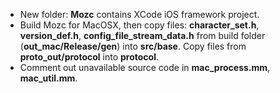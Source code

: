 - New folder: **Mozc** contains XCode iOS framework project.
- Build Mozc for MacOSX, then copy files: **character_set.h**, **version_def.h**, **config_file_stream_data.h** from build folder (**out_mac/Release/gen**) into **src/base**. Copy files from **proto_out/protocol** into **protocol**.
- Comment out unavailable source code in **mac_process.mm**, **mac_util.mm**.
